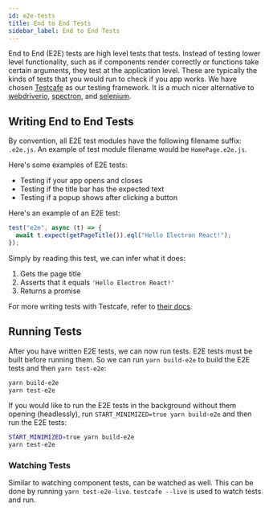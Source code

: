 ```yaml
---
id: e2e-tests
title: End to End Tests
sidebar_label: End to End Tests
---
```


End to End (E2E) tests are high level tests that tests. Instead of testing lower level functionality, such as if components render correctly or functions take certain arguments, they test at the application level. These are typically the kinds of tests that you would run to check if you app works. We have chosen [Testcafe](https://github.com/DevExpress/testcafe) as our testing framework. It is a much nicer alternative to [webdriverio](http://webdriver.io), [spectron](https://electronjs.org/spectron), and [selenium](https://www.seleniumhq.org).

## Writing End to End Tests

By convention, all E2E test modules have the following filename suffix: `.e2e.js`. An example of test module filename would be `HomePage.e2e.js`.

Here's some examples of E2E tests:

- Testing if your app opens and closes
- Testing if the title bar has the expected text
- Testing if a popup shows after clicking a button

Here's an example of an E2E test:

```js
test("e2e", async (t) => {
  await t.expect(getPageTitle()).eql("Hello Electron React!");
});
```

Simply by reading this test, we can infer what it does:

1. Gets the page title
2. Asserts that it equals `'Hello Electron React!'`
3. Returns a promise

For more writing tests with Testcafe, refer to [their docs](https://devexpress.github.io/testcafe/documentation/test-api/).

## Running Tests

After you have written E2E tests, we can now run tests. E2E tests must be built before running them. So we can run `yarn build-e2e` to build the E2E tests and then `yarn test-e2e`:

```bash
yarn build-e2e
yarn test-e2e
```

If you would like to run the E2E tests in the background without them opening (headlessly), run `START_MINIMIZED=true yarn build-e2e` and then run the E2E tests:

```bash
START_MINIMIZED=true yarn build-e2e
yarn test-e2e
```

### Watching Tests

Similar to watching component tests, can be watched as well. This can be done by running `yarn test-e2e-live`. `testcafe --live` is used to watch tests and run.
